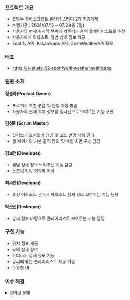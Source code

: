 ### 프로젝트 개요
- 코알누 자바스크립트 온라인 스터디 2기 최종과제  
- 수행기간 : 2024/07/15 ~ 07/21(총 7일)
- 사용자의 현재 위치와 날씨에 어울리는 음악 플레이리스트를 추천
- 사용자에게 아티스트, 앨범 상세 정보 제공
- Spotify API, KakaoMaps API, OpenWeatherAPI 활용

### 배포
- https://js-study-02-spotifywithweather.netlify.app


### 팀원 소개 
#### 정승아(Product Owner)
- 프로젝트 역할 분담 및 진행 과정 총괄
- 사용자의 현재 위치 정보를 실시간으로 보여주는 기능 구현
#### 김성민(Scrum Master)
- 깃허브 리포지토리 생성 및 코드 변경 사항 관리
- 웹 페이지의 기본 골격 정의 및 메인 화면 구성 담당
#### 김보연(Developer)
- 앨범 상세 정보 보여주는 기능 담당
- 스크럼 미팅 회의록 작성
#### 최수안(Developer)
- 특정 아티스트 선택시 아티스트 상세 정보 보여주는 기능 담당
#### 박은선(Devleoper)
- 날씨 정보 바탕으로 플레이리스트 보여주는 기능 담당

### 구현 기능
- 위치 정보 제공
- 곡의 상세 정보
- 아티스트 상세 정보 기능
- 날씨에 맞는 플레이리스트 제공 기능
- 반응형 UI


### 이슈 해결
<details>
<summary>렌더링 문제 </summary>
- 이슈 설명 : 검색 후 다시 검색 기능 실행시 '곡'정보 화면 렌더링이 제대로 되지 않음</br>
- 원인 : trackCountSearchJS 변수가 이전 검색 결과로 인해 초기화되지 않아서 발생</br>
- 해결 : renderSearchResult 함수에서 각 검색 결과를 렌더링하기 전에 trackCountSearchJS를 초기화</br>

```javascript
trackCountSearchJS = 0;
```
</details>


